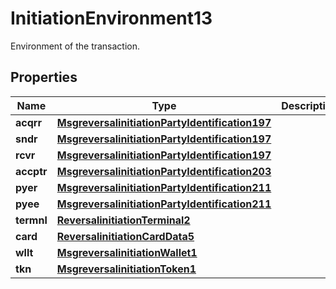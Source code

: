 

# InitiationEnvironment13

Environment of the transaction.
## Properties

Name | Type | Description | Notes
------------ | ------------- | ------------- | -------------
**acqrr** | [**MsgreversalinitiationPartyIdentification197**](MsgreversalinitiationPartyIdentification197.md) |  |  [optional]
**sndr** | [**MsgreversalinitiationPartyIdentification197**](MsgreversalinitiationPartyIdentification197.md) |  |  [optional]
**rcvr** | [**MsgreversalinitiationPartyIdentification197**](MsgreversalinitiationPartyIdentification197.md) |  |  [optional]
**accptr** | [**MsgreversalinitiationPartyIdentification203**](MsgreversalinitiationPartyIdentification203.md) |  |  [optional]
**pyer** | [**MsgreversalinitiationPartyIdentification211**](MsgreversalinitiationPartyIdentification211.md) |  |  [optional]
**pyee** | [**MsgreversalinitiationPartyIdentification211**](MsgreversalinitiationPartyIdentification211.md) |  |  [optional]
**termnl** | [**ReversalinitiationTerminal2**](ReversalinitiationTerminal2.md) |  |  [optional]
**card** | [**ReversalinitiationCardData5**](ReversalinitiationCardData5.md) |  |  [optional]
**wllt** | [**MsgreversalinitiationWallet1**](MsgreversalinitiationWallet1.md) |  |  [optional]
**tkn** | [**MsgreversalinitiationToken1**](MsgreversalinitiationToken1.md) |  |  [optional]



